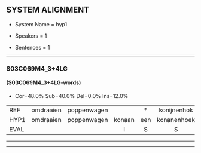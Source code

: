 
## SYSTEM ALIGNMENT

- System Name = hyp1

- Speakers = 1

- Sentences = 1

---

### S03C069M4_3+4LG

#### (S03C069M4_3+4LG-words)

- Cor=48.0%	Sub=40.0%	Del=0.0%	Ins=12.0%

|  |  |  |  |  |  |  |  |  |  |  |  |  |  |  |  |  |  |  |  |  |  |  |  |  |  |  |  |  |  |  |  |  |  |  |  |  |  |  |  |  |  |  |  |  |  |  |  |  |  |  |
|:--- |:---:|:---:|:---:|:---:|:---:|:---:|:---:|:---:|:---:|:---:|:---:|:---:|:---:|:---:|:---:|:---:|:---:|:---:|:---:|:---:|:---:|:---:|:---:|:---:|:---:|:---:|:---:|:---:|:---:|:---:|:---:|:---:|:---:|:---:|:---:|:---:|:---:|:---:|:---:|:---:|:---:|:---:|:---:|:---:|:---:|:---:|:---:|:---:|:---:|:---:|
| REF | omdraaien | poppenwagen |  | * | konijnenhok | elastiekje |  |  |  | ruziemaken | teddybeer | dierentuin | paddenstoelen | verstoppertje | wasmachine | fototoestel | toiletpapier | vrachtwagen | buurmannen | * | vogelkooi | olifant | schommelen |  | iedereen | schoenenwinkel | knutselen | ophangen | * | verjaardag | sprookjesboek | tandenborstel | lucifer | slaapkamer | * | achterdeur | ziekenhuis | nieuwsgierig | afblijven | kabouter |  | washandje | sneeuwwitje | goeiendag | vakantie | limonade | autorijden | eindelijk | familie | chocolade |
| HYP1 | omdraaien | poppenwagen | konaan | een | konanenhoek | elastiekje | de | ruzie | maken | teddibeer | dierentan | adde | stoelen | verstoppertje | wasmachine | fottotoestel | toiletpapier | vrachtwagen | buurmannen | voa | vogelkooi | olifant | schommelen | idereen | schonen | winkel | knutselen | ophangen | xx | verjaardag | sprookjesboek | tandenborstel | lucifer | slaapkamer | aa | achterdeur | gikenhuis | nieuwsgierig | afblaven | kabouter | was | handje | sneeuwwitje | goeiendag | vakantie | die | monade | autorraden | endelijk | familiechocolada |
| EVAL |  |  | I | S | S |  | I | I | I | S | S | S | S |  |  | S |  |  |  | S |  |  |  | I | S | S |  |  | S |  |  |  |  |  | S |  | S |  | S |  | I | S |  |  |  | S | S | S | S | S |
---

---
